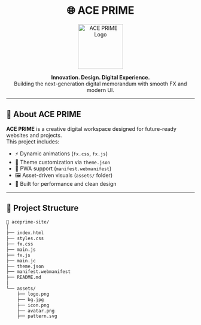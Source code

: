 <h1 align="center">🌐 ACE PRIME</h1>

<p align="center">
  <img src="assets/logo.png" alt="ACE PRIME Logo" width="120" height="120">
</p>

<p align="center">
  <b>Innovation. Design. Digital Experience.</b><br>
  Building the next-generation digital memorandum with smooth FX and modern UI.
</p>

---

## 🚀 About ACE PRIME

**ACE PRIME** is a creative digital workspace designed for future-ready websites and projects.  
This project includes:
- ⚡ Dynamic animations (`fx.css`, `fx.js`)
- 🎨 Theme customization via `theme.json`
- 📱 PWA support (`manifest.webmanifest`)
- 🖼️ Asset-driven visuals (`assets/` folder)
- 💬 Built for performance and clean design

---

## 🧩 Project Structure

```bash
📁 aceprime-site/
│
├── index.html
├── styles.css
├── fx.css
├── main.js
├── fx.js
├── main.jc
├── theme.json
├── manifest.webmanifest
├── README.md
│
└── assets/
    ├── logo.png
    ├── bg.jpg
    ├── icon.png
    ├── avatar.png
    ├── pattern.svg
